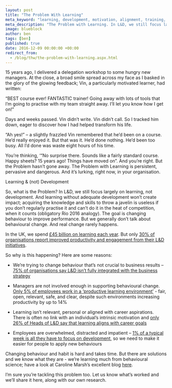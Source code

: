 ```yaml
---
layout: post
title: "The Problem With Learning"
meta_keyword: "learning, development, motivation, alignment, training, change, behaviour, impact, performance"
meta_description: "The Problem with Learning. In L&D, we still focus largely on learning, not development. And learning without adequate development won’t create impact. The goal is changing behaviour to improve performance. But we generally don’t talk about behavioural change. And real change rarely happens."
image: blueblock
author: ben
tags: [ben]
published: true
date: 2016-12-09 00:00:00 +00:00
redirect_from:
  - /blog/thw/the-problem-with-learning.aspx.html
---
```

15 years ago, I delivered a delegation workshop to some hungry new managers. At the close, a broad smile spread across my face as I basked in the glory of the glowing feedback; Vin, a particularly motivated
 learner, had written:

“BEST course ever! FANTASTIC trainer! Going away with lots of tools that I’m going to practise with my team straight away. I’ll let you know how I get on!”

Days and weeks passed. Vin didn’t write. Vin didn’t call. So I tracked him down, eager to discover how I had helped transform his life.

“Ah yes!” – a slightly frazzled Vin remembered that he’d been on a course. He’d really enjoyed it. But that was it. He’d done nothing. He’d been too busy. All I’d done was waste eight hours of his time.

You’re thinking, ‘“No surprise there. Sounds like a fairly standard course. Happy sheets? 15 years ago! Things have moved on”. And you’re right. But the Problem hasn’t gone away. The Problem with Learning is persistent, pervasive and dangerous. And it’s lurking, right now, in your organisation.

Learning & (not) Development

So, what is the Problem? In L&D, we still focus largely on learning, not development. And learning without adequate development won’t create impact; acquiring the knowledge and skills to throw a javelin is useless if you don’t regularly practise it and can’t do it in the heat of competition, when it counts (obligatory Rio 2016 analogy). The goal is changing behaviour to improve performance. But we generally don’t talk about behavioural change. And real change rarely happens.

In the UK, we spend [£45 billion on learning each year][1]. But only [30% of organisations report improved productivity and engagement from their L&D initiatives][2].

So why is this happening? Here are some reasons:

* We’re trying to change behaviour that’s not crucial to business results – [75% of organisations say L&D isn’t fully integrated with the business strategy][3]

* Managers are not involved enough in supporting behavioural change.
[Only 5% of employees work in a ‘productive learning environment’][4] - fair, open, relevant, safe, and clear, despite such environments increasing productivity by up to 14%

* Learning isn’t relevant, personal or aligned with career aspirations. There is often no link with an individual’s intrinsic motivation and [only 26% of Heads of L&D say that learning aligns with career goals][4]

* Employees are overwhelmed, distracted and impatient –
[1% of a typical week is all they have to focus on development][5], so we need to make it easier for people to apply new behaviours

Changing behaviour and habit is hard and takes time. But there are solutions and we know what they are - we’re learning much from behavioural science; have a look at Caroline Marsh’s excellent blog
[here][6].

I’m sure you’re tackling this problem too. Let us know what’s worked and we’ll share it here, along with our own research.

[1]: https://www.gov.uk/government/publications/ukces-employer-skills-survey-2015-uk-report
[2]: http://www.towardsmaturity.org/article/2015/11/05/press-2015-industry-report-embracing-change/
[3]: https://www.cipd.co.uk/binaries/learning-development_2015.pdf
[4]: https://www.cebglobal.com/blogs/trends-in-engagement-leadership-and-productivity/
[5]: https://twitter.com/josh_bersin/status/542080404115947521?lang=en-gb
[6]: /blog/science-and-learning-beware-simple-solutions-that-profess-to-work-for-all
